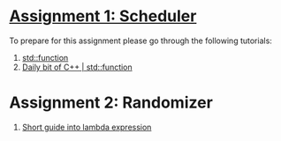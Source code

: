 # [Assignment 1: Scheduler](https://github.com/Gamezar/cpp-training/tree/main/functions/tasks/scheduler)

To prepare for this assignment please go through the following tutorials:
1. [std::function](https://en.cppreference.com/w/cpp/utility/functional/function)
2. [Daily bit of C++ | std::function](https://medium.com/@simontoth/daily-bit-e-of-c-std-function-a8ad353d6ae1)

# Assignment 2: Randomizer

1. [Short guide into lambda expression](https://www.programiz.com/cpp-programming/lambda-expression)
